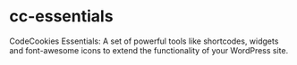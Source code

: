 # cc-essentials
CodeCookies Essentials: A set of powerful tools like shortcodes, widgets and font-awesome icons to extend the functionality of your WordPress site.
